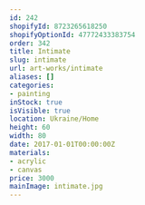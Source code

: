 ```yaml
---
id: 242
shopifyId: 8723265618250
shopifyOptionId: 47772433383754
order: 342
title: Intimate
slug: intimate
url: art-works/intimate
aliases: []
categories:
- painting
inStock: true
isVisible: true
location: Ukraine/Home
height: 60
width: 80
date: 2017-01-01T00:00:00Z
materials:
- acrylic
- canvas
price: 3000
mainImage: intimate.jpg
---
```

